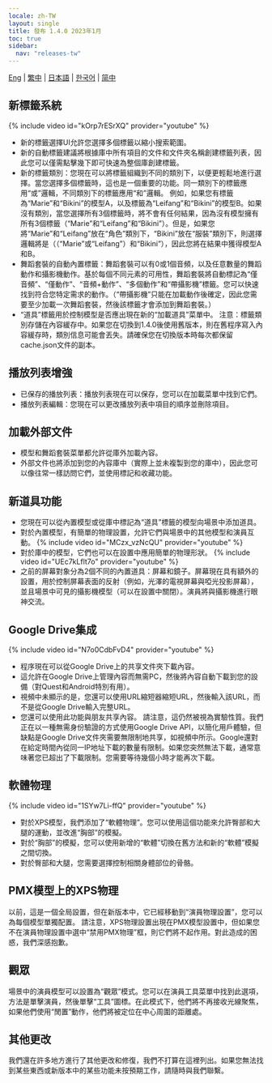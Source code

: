 ```yaml
---
locale: zh-TW
layout: single
title: 發布 1.4.0 2023年1月
toc: true
sidebar:
  nav: "releases-tw"
---
```

[Eng](/dancexr/releases/1.4.0) | [繁中](/tw/dancexr/releases/1.4.0) | [日本語](/jp/dancexr/releases/1.4.0) | [한국어](/kr/dancexr/releases/1.4.0) | [简中](/zh/dancexr/releases/1.4.0)

## 新標籤系統
{% include video id="kOrp7rESrXQ" provider="youtube" %}
* 新的標籤選擇UI允許您選擇多個標籤以縮小搜索範圍。
* 新的自動標籤建議將根據庫中所有項目的文件和文件夾名稱創建標籤列表，因此您可以僅需點擊幾下即可快速為整個庫創建標籤。
* 新的標籤類別：您現在可以將標籤組織到不同的類別下，以便更輕鬆地進行選擇。當您選擇多個標籤時，這也是一個重要的功能。同一類別下的標籤應用“或”邏輯，不同類別下的標籤應用“和”邏輯。
例如，如果您有標籤為“Marie”和“Bikini”的模型A，以及標籤為“Leifang”和“Bikini”的模型B。如果沒有類別，當您選擇所有3個標籤時，將不會有任何結果，因為沒有模型擁有所有3個標籤（“Marie”和“Leifang”和“Bikini”）。但是，如果您將“Marie”和“Leifang”放在“角色”類別下，“Bikini”放在“服裝”類別下，則選擇邏輯將是（（“Marie”或“Leifang”）和“Bikini”），因此您將在結果中獲得模型A和B。
* 舞蹈套裝的自動內置標籤：舞蹈套裝可以有0或1個音頻，以及任意數量的舞蹈動作和攝影機動作。基於每個不同元素的可用性，舞蹈套裝將自動標記為“僅音頻”、“僅動作”、“音頻+動作”、“多個動作”和“帶攝影機”標籤。您可以快速找到符合您特定需求的動作。（“帶攝影機”只能在加載動作後確定，因此您需要至少加載一次舞蹈套裝，然後該標籤才會添加到舞蹈套裝。）
* “道具”標籤用於控制模型是否應出現在新的“加載道具”菜單中。
注意：標籤類別存儲在內容緩存中。如果您在切換到1.4.0後使用舊版本，則在舊程序寫入內容緩存時，類別信息可能會丟失。請確保您在切換版本時每次都保留cache.json文件的副本。

## 播放列表增強
* 已保存的播放列表：播放列表現在可以保存，您可以在加載菜單中找到它們。
* 播放列表編輯：您現在可以更改播放列表中項目的順序並刪除項目。

## 加載外部文件
* 模型和舞蹈套裝菜單都允許從庫外加載內容。
* 外部文件也將添加到您的內容庫中（實際上並未複製到您的庫中），因此您可以像往常一樣訪問它們，並使用標記和收藏功能。

## 新道具功能
* 您現在可以從內置模型或從庫中標記為“道具”標籤的模型向場景中添加道具。
* 對於內置模型，有簡單的物理設置，允許它們與場景中的其他模型和演員互動。
{% include video id="MCzx_vzNcQU" provider="youtube" %}
* 對於庫中的模型，它們也可以在設置中應用簡單的物理形狀。
{% include video id="UEc7kLflt7o" provider="youtube" %}
* 之前的屏幕對象分為2個不同的內置道具：屏幕和鏡子。屏幕現在具有額外的設置，用於控制屏幕表面的反射（例如，光澤的電視屏幕與啞光投影屏幕），並且場景中可見的攝影機模型（可以在設置中關閉）。演員將與攝影機進行眼神交流。

## Google Drive集成
{% include video id="N7o0CdbFvD4" provider="youtube" %}
* 程序現在可以從Google Drive上的共享文件夾下載內容。
* 這允許在Google Drive上管理內容而無需PC，然後將內容自動下載到您的設備（對Quest和Android特別有用）。
* 視頻中未顯示的是，您還可以使用URL縮短器縮短URL，然後輸入該URL，而不是從Google Drive輸入完整URL。
* 您還可以使用此功能與朋友共享內容。
請注意，這仍然被視為實驗性質。我們正在以一種無需身份驗證的方式使用Google Drive API，以簡化用戶體驗，但缺點是Google Drive文件夾需要無限制地共享，如視頻中所示。Google還對在給定時間內從同一IP地址下載的數量有限制。如果您突然無法下載，通常意味著您已超出了下載限制。您需要等待幾個小時才能再次下載。

## 軟體物理
{% include video id="1SYw7Li-ffQ" provider="youtube" %}
* 對於XPS模型，我們添加了“軟體物理”。您可以使用這個功能來允許臀部和大腿的運動，並改進“胸部”的模擬。
* 對於“胸部”的模擬，您可以使用新增的“軟體”切換在舊方法和新的“軟體”模擬之間切換。
* 對於臀部和大腿，您需要選擇控制相關身體部位的骨骼。

## PMX模型上的XPS物理
以前，這是一個全局設置，但在新版本中，它已經移動到“演員物理設置”，您可以為每個模型單獨配置。
請注意，XPS物理設置出現在PMX模型設置中，但如果您不在演員物理設置中選中“禁用PMX物理”框，則它們將不起作用。對此造成的困惑，我們深感抱歉。

## 觀眾
場景中的演員模型可以設置為“觀眾”模式。您可以在演員工具菜單中找到此選項，方法是單擊演員，然後單擊“工具”圖標。在此模式下，他們將不再接收光線聚焦，如果他們使用“閒置”動作，他們將被定位在中心周圍的距離處。

## 其他更改
我們還在許多地方進行了其他更改和修復，我們不打算在這裡列出。如果您無法找到某些東西或新版本中的某些功能未按預期工作，請隨時與我們聯繫。